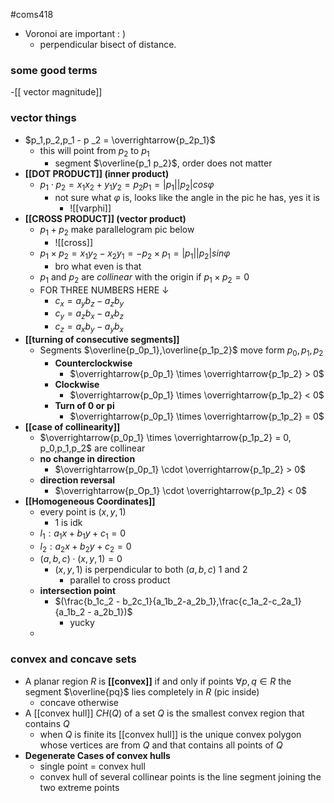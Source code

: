 #coms418
- Voronoi are important : )
	- perpendicular bisect of distance.
### some good terms
-[[ vector magnitude]]

### vector things
- $p_1,p_2,p_1 - p _2 =  \overrightarrow{p_2p_1}$
	- this will point from $p_2$ to $p_1$
		- segment $\overline{p_1 p_2}$, order does not matter 
- **[[DOT PRODUCT]] (inner product)**
	- $p_1 \cdot p_2 = x_1 x_2 + y_1 y_2 = p_2 p_1= |p_1| |p_2| cos \varphi$ 
		- not sure what $\varphi$ is, looks like the angle in the pic he has, yes it is
			- ![[varphi]]
- **[[CROSS PRODUCT]] (vector product)**
	- $p_1 + p_2$ make parallelogram pic below
		- ![[cross]]
	- $p_1 \times p_2 = x_1y_2 - x_2y_1 = -p_2 \times p_1 = |p_1||p_2| sin \varphi$ 
		- bro what even is that
	- $p_1$ and $p_2$ are *collinear* with the origin if $p_1 \times p_2 = 0$ 
	- FOR THREE NUMBERS HERE $\downarrow$
		- $c_x = a_yb_z - a_zb_y$
		- $c_y = a_zb_x - a_xb_z$
		- $c_z = a_xb_y - a_yb_x$
- **[[turning of consecutive segments]]**
	- Segments $\overline{p_0p_1},\overline{p_1p_2}$ move form $p_0,p_1,p_2$
		- **Counterclockwise**
			- $\overrightarrow{p_0p_1} \times \overrightarrow{p_1p_2} > 0$
		- **Clockwise**
			- $\overrightarrow{p_0p_1} \times \overrightarrow{p_1p_2} < 0$
		- **Turn of 0 or pi**
			- $\overrightarrow{p_0p_1} \times \overrightarrow{p_1p_2} = 0$
- **[[case of collinearity]]**
	- $\overrightarrow{p_0p_1} \times \overrightarrow{p_1p_2} = 0, p_0,p_1,p_2$ are collinear 
	- **no change in direction**
		- $\overrightarrow{p_0p_1} \cdot \overrightarrow{p_1p_2} > 0$
	- **direction reversal**
		- $\overrightarrow{p_Op_1} \cdot \overrightarrow{p_1p_2} < 0$
- **[[Homogeneous Coordinates]]**
	- every point is $(x,y,1)$
		- 1 is idk
	- $l_1: a_1x + b_1y + c_1 = 0$
	- $l_2: a_2x + b_2y + c_2 = 0$
	- $(a,b,c) \cdot (x,y,1) = 0$
		- $(x,y,1)$ is perpendicular to both $(a,b,c)$ 1 and 2
			- parallel to cross product 
	- **intersection point**
		- $(\frac{b_1c_2 - b_2c_1}{a_1b_2-a_2b_1},\frac{c_1a_2-c_2a_1}{a_1b_2 - a_2b_1})$
			- yucky
	- 
### convex and concave sets
- A planar region $R$ is **[[convex]]** if and only if points $\forall p,q \in R$ the segment $\overline{pq}$ lies completely in $R$ (pic inside)
	- concave otherwise
- A [[convex hull]] $CH(Q)$ of a set $Q$ is the smallest convex region that contains $Q$ 
	- when $Q$ is finite its [[convex hull]] is the unique convex polygon whose vertices are from $Q$ and that contains all points of $Q$
- **Degenerate Cases of convex hulls**
	- single point = convex hull
	- convex hull of several collinear points is the line segment joining the two extreme points

